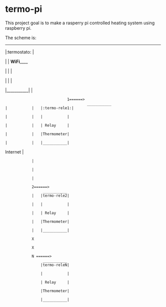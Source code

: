 # termo-pi

This project goal is to make a rasperry pi controlled heating system using raspberry pi.

The scheme is:



 ___________
|:termostato: |

|           |   ____WiFi________

|           |                   |

|           |                   |

|___________|                   |
 
                                1======>
                                         ___________
	|			|	|:termo-rele1:|

	|			|	|           |

	|			|	| Relay     |

	|			|	|Thermometer|

	|			|	|___________|

Internet			|

				|

				|

				|

				2======>
					 ___________
				|	|termo-rele2|

				|	|           |

				|	| Relay     |

				|	|Thermometer|

				|	|___________|
									
				X

				X

				N ======>
					 ___________
					|termo-releN|

					|           |

					| Relay     |

					|Thermometer|

					|___________|




